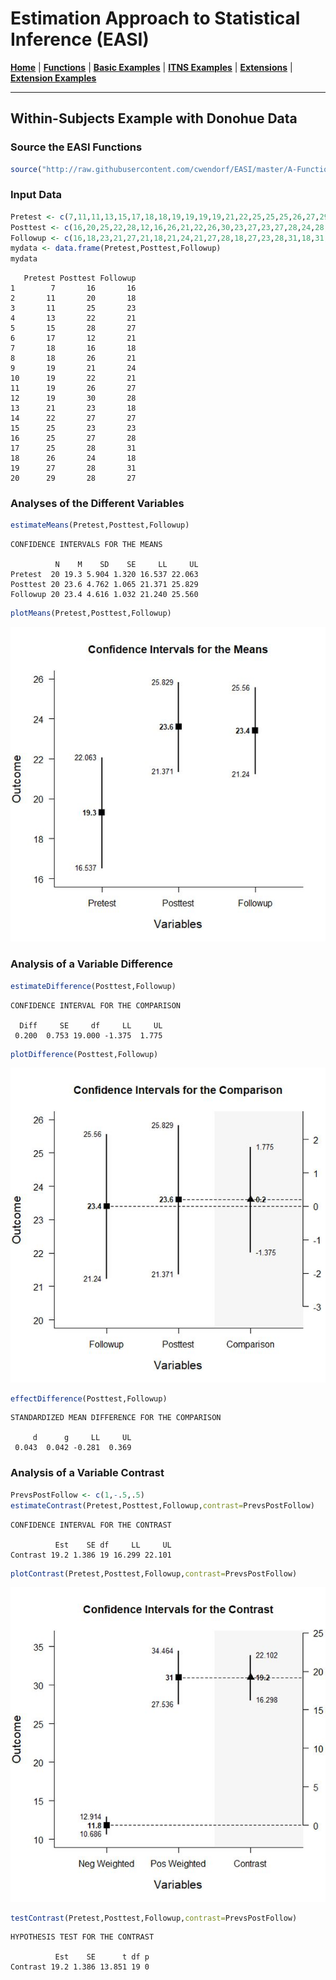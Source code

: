 # Estimation Approach to Statistical Inference (EASI)

[**Home**](https://github.com/cwendorf/EASI/) | 
[**Functions**](https://github.com/cwendorf/EASI/tree/master/A-Functions) | 
[**Basic Examples**](https://github.com/cwendorf/EASI/tree/master/B-BasicExamples) | 
[**ITNS Examples**](https://github.com/cwendorf/EASI/tree/master/C-ITNSExamples) | 
[**Extensions**](https://github.com/cwendorf/EASI/tree/master/D-Extensions) | 
[**Extension Examples**](https://github.com/cwendorf/EASI/tree/master/E-ExtensionExamples) 

---

## Within-Subjects Example with Donohue Data

### Source the EASI Functions

```r
source("http://raw.githubusercontent.com/cwendorf/EASI/master/A-Functions/ALL_EASI_FUNCTIONS.R")
```

### Input Data

```r
Pretest <- c(7,11,11,13,15,17,18,18,19,19,19,19,21,22,25,25,25,26,27,29)
Posttest <- c(16,20,25,22,28,12,16,26,21,22,26,30,23,27,23,27,28,24,28,28)
Followup <- c(16,18,23,21,27,21,18,21,24,21,27,28,18,27,23,28,31,18,31,27)
mydata <- data.frame(Pretest,Posttest,Followup)
mydata
```
```
   Pretest Posttest Followup
1        7       16       16
2       11       20       18
3       11       25       23
4       13       22       21
5       15       28       27
6       17       12       21
7       18       16       18
8       18       26       21
9       19       21       24
10      19       22       21
11      19       26       27
12      19       30       28
13      21       23       18
14      22       27       27
15      25       23       23
16      25       27       28
17      25       28       31
18      26       24       18
19      27       28       31
20      29       28       27
```

### Analyses of the Different Variables

```r
estimateMeans(Pretest,Posttest,Followup)
```
```
CONFIDENCE INTERVALS FOR THE MEANS

          N    M    SD    SE     LL     UL
Pretest  20 19.3 5.904 1.320 16.537 22.063
Posttest 20 23.6 4.762 1.065 21.371 25.829
Followup 20 23.4 4.616 1.032 21.240 25.560
```
```r
plotMeans(Pretest,Posttest,Followup)
```
<kbd><img src="DonohueFigure1.jpg"></kbd>
 
### Analysis of a Variable Difference

```r
estimateDifference(Posttest,Followup)
```
```
CONFIDENCE INTERVAL FOR THE COMPARISON

  Diff     SE     df     LL     UL 
 0.200  0.753 19.000 -1.375  1.775 
```
```r
plotDifference(Posttest,Followup)
```
<kbd><img src="DonohueFigure2.jpg"></kbd>
```r
effectDifference(Posttest,Followup)
```
```
STANDARDIZED MEAN DIFFERENCE FOR THE COMPARISON

     d      g     LL     UL 
 0.043  0.042 -0.281  0.369 
```

### Analysis of a Variable Contrast

```r
PrevsPostFollow <- c(1,-.5,.5)
estimateContrast(Pretest,Posttest,Followup,contrast=PrevsPostFollow)
```
```
CONFIDENCE INTERVAL FOR THE CONTRAST

          Est    SE df     LL     UL
Contrast 19.2 1.386 19 16.299 22.101
```
```r
plotContrast(Pretest,Posttest,Followup,contrast=PrevsPostFollow)
```
<kbd><img src="DonohueFigure3.jpg"></kbd>
```r
testContrast(Pretest,Posttest,Followup,contrast=PrevsPostFollow)
```
```
HYPOTHESIS TEST FOR THE CONTRAST

          Est    SE      t df p
Contrast 19.2 1.386 13.851 19 0
```